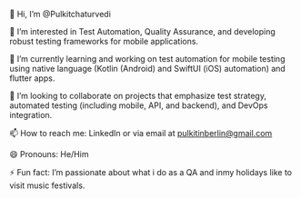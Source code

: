 👋 Hi, I’m @Pulkitchaturvedi

👀 I’m interested in Test Automation, Quality Assurance, and developing robust testing frameworks for mobile applications.

🌱 I’m currently learning and working on test automation for mobile testing using native language (Kotlin (Android) and SwiftUI (iOS) automation) and flutter apps.

💞️ I’m looking to collaborate on projects that emphasize test strategy, automated testing (including mobile, API, and backend), and DevOps integration.

📫 How to reach me: LinkedIn or via email at pulkitinberlin@gmail.com

😄 Pronouns: He/Him

⚡ Fun fact: I’m passionate about what i do as a QA and inmy holidays like to visit music festivals. 

<!---
Pulkitchaturvedi/Pulkitchaturvedi is a ✨ special ✨ repository because its `README.md` (this file) appears on your GitHub profile.
You can click the Preview link to take a look at your changes.
--->
